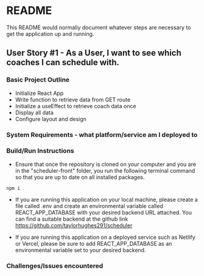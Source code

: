 # README

This README would normally document whatever steps are necessary to get the
application up and running.

## User Story #1 - As a User, I want to see which coaches I can schedule with.

### Basic Project Outline

* Initialize React App
* Write function to retrieve data from GET route
* Initialize a useEffect to retrieve coach data once
* Display all data
* Configure layout and design

### System Requirements - what platform/service am I deployed to

### Build/Run Instructions
* Ensure that once the repository is cloned on your computer and you are in the "scheduler-front" folder, you run the following terminal command so that you are up to date on all installed packages.
```
npm i
```
* If you are running this application on your local machine, please create a file called .env and create an environmental variable called REACT_APP_DATABASE with your desired backend URL attached. You can find a suitable backend at the github link https://github.com/taylorhughes291/scheduler

* If you are running this application on a deployed service such as Netlify or Vercel, please be sure to add REACT_APP_DATABASE as an environmental variable set to your desired backend.

### Challenges/Issues encountered